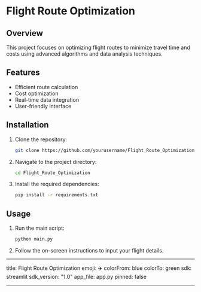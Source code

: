 # Flight Route Optimization

## Overview
This project focuses on optimizing flight routes to minimize travel time and costs using advanced algorithms and data analysis techniques.

## Features
- Efficient route calculation
- Cost optimization
- Real-time data integration
- User-friendly interface

## Installation
1. Clone the repository:
    ```bash
    git clone https://github.com/yourusername/Flight_Route_Optimization.git
    ```
2. Navigate to the project directory:
    ```bash
    cd Flight_Route_Optimization
    ```
3. Install the required dependencies:
    ```bash
    pip install -r requirements.txt
    ```

## Usage
1. Run the main script:
    ```bash
    python main.py
    ```
2. Follow the on-screen instructions to input your flight details.

---

title: Flight Route Optimization
emoji: ✈️
colorFrom: blue
colorTo: green
sdk: streamlit
sdk_version: "1.0"
app_file: app.py
pinned: false

---
